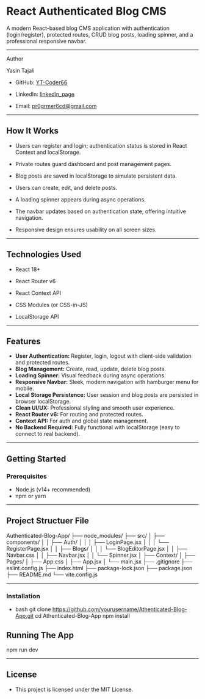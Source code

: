 # React Authenticated Blog CMS

A modern React-based blog CMS application with authentication (login/register), protected routes, CRUD blog posts, loading spinner, and a professional responsive navbar.

---

Author

Yasin Tajali

- GitHub: [YT-Coder66](https://github.com/YT-coder66)

- LinkedIn: [linkedin_page](https://www.linkedin.com/in/yasin-tajali-malek-jahan-reactdev/)

- Email: pr0grmer6cd@gmail.com


---

## How It Works

- Users can register and login; authentication status is stored in React Context and localStorage.

- Private routes guard dashboard and post management pages.

- Blog posts are saved in localStorage to simulate persistent data.

- Users can create, edit, and delete posts.

- A loading spinner appears during async operations.

- The navbar updates based on authentication state, offering intuitive navigation.

- Responsive design ensures usability on all screen sizes.


---

## Technologies Used

- React 18+

- React Router v6

- React Context API

- CSS Modules (or CSS-in-JS)

- LocalStorage API



---

## Features

- **User Authentication:** Register, login, logout with client-side validation and protected routes.
- **Blog Management:** Create, read, update, delete blog posts.
- **Loading Spinner:** Visual feedback during async operations.
- **Responsive Navbar:** Sleek, modern navigation with hamburger menu for mobile.
- **Local Storage Persistence:** User session and blog posts are persisted in browser localStorage.
- **Clean UI/UX:** Professional styling and smooth user experience.
- **React Router v6:** For routing and protected routes.
- **Context API:** For auth and global state management.
- **No Backend Required:** Fully functional with localStorage (easy to connect to real backend).

---


## Getting Started

### Prerequisites

- Node.js (v14+ recommended)
- npm or yarn

---

## Project Structuer File

Authenticated-Blog-App/
├── node_modules/
├── src/
│   ├── components/
│   │   ├── Auth/
│   │   │   ├── LoginPage.jsx
│   │   │   └── RegisterPage.jsx
│   │   ├── Blogs/
│   │   │   └── BlogEditorPage.jsx
│   │   ├── Navbar.css
│   │   ├── Navbar.jsx
│   │   └── Spinner.jsx
│   ├── Context/
│   ├── Pages/
│   ├── App.css
│   ├── App.jsx
│   └── main.jsx
├── .gitignore
├── eslint.config.js
├── index.html
├── package-lock.json
├── package.json
├── README.md
└── vite.config.js

---

### Installation

- bash
git clone https://github.com/yourusername/Athenticated-Blog-App.git
cd Athenticated-Blog-App
npm install

## Running The App

npm run dev

---

## License

- This project is licensed under the MIT License.